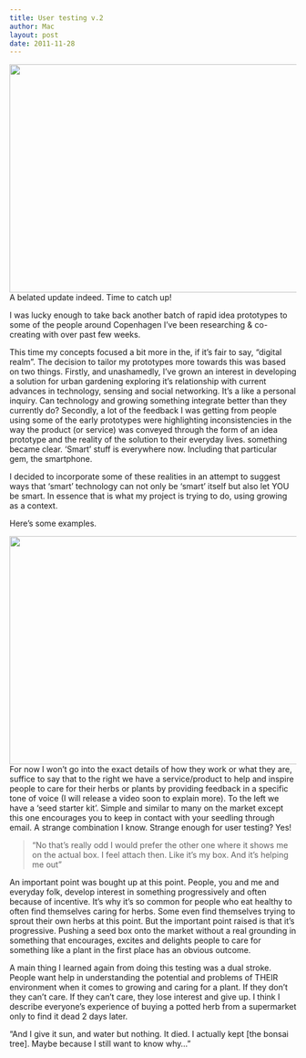 ```yaml
---
title: User testing v.2
author: Mac
layout: post
date: 2011-11-28
---
```


<img alt="" src="/attach/IMG_8175.jpeg" class="alignleft" width="600" height="400" /> 
A belated update indeed. Time to catch up! 

I was lucky enough to take back another batch of rapid idea prototypes to some of the people around Copenhagen I&#8217;ve been researching & co-creating with over past few weeks.

This time my concepts focused a bit more in the, if it&#8217;s fair to say, &#8220;digital realm&#8221;. The decision to tailor my prototypes more towards this was based on two things. Firstly, and unashamedly, I&#8217;ve grown an interest in developing a solution for urban gardening exploring it&#8217;s relationship with current advances in technology, sensing and social networking. It&#8217;s a like a personal inquiry. Can technology and growing something integrate better than they currently do? Secondly, a lot of the feedback I was getting from people using some of the early prototypes were highlighting inconsistencies in the way the product (or service) was conveyed through the form of an idea prototype and the reality of the solution to their everyday lives. something became clear. &#8216;Smart&#8217; stuff is everywhere now. Including that particular gem, the smartphone. 

I decided to incorporate some of these realities in an attempt to suggest ways that &#8216;smart&#8217; technology can not only be &#8216;smart&#8217; itself but also let YOU be smart. In essence that is what my project is trying to do, using growing as a context.

Here&#8217;s some examples.

<img alt="" src="/attach/IMG_8177.jpeg" class="alignleft" width="600" height="400" /> 
For now I won&#8217;t go into the exact details of how they work or what they are, suffice to say that to the right we have a service/product to help and inspire people to care for their herbs or plants by providing feedback in a specific tone of voice (I will release a video soon to explain more). To the left we have a &#8216;seed starter kit&#8217;. Simple and similar to many on the market except this one encourages you to keep in contact with your seedling through email. A strange combination I know. Strange enough for user testing? Yes! 

> &#8220;No that&#8217;s really odd I would prefer the other one where it shows me on the actual box. I feel attach then. Like it&#8217;s my box. And it&#8217;s helping me out&#8221;

An important point was bought up at this point. People, you and me and everyday folk, develop interest in something progressively and often because of incentive. It&#8217;s why it&#8217;s so common for people who eat healthy to often find themselves caring for herbs. Some even find themselves trying to sprout their own herbs at this point. But the important point raised is that it&#8217;s progressive. Pushing a seed box onto the market without a real grounding in something that encourages, excites and delights people to care for something like a plant in the first place has an obvious outcome.

A main thing I learned again from doing this testing was a dual stroke. People want help in understanding the potential and problems of THEIR environment when it comes to growing and caring for a plant. If they don&#8217;t they can&#8217;t care. If they can&#8217;t care, they lose interest and give up. I think I describe everyone&#8217;s experience of buying a potted herb from a supermarket only to find it dead 2 days later. 

&#8220;And I give it sun, and water but nothing. It died. I actually kept [the bonsai tree]. Maybe because I still want to know why&#8230;&#8221;